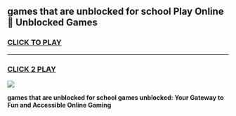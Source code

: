 
## games that are unblocked for school Play Online 👋 Unblocked Games
<h3>
<a href="https://news.freeplayer.one?title=games_that_are_unblocked_for_school&ref=17GH">CLICK TO PLAY</a></h3>
<hr>

<h3>
<a href="https://news.freeplayer.one?title=games_that_are_unblocked_for_school&ref=17GH">CLICK 2 PLAY</a>
  
</h3>

<a href="https://news.freeplayer.one?title=games_that_are_unblocked_for_school&ref=17GH/"><img src="https://clearcache.store/games.png"></a>


**games that are unblocked for school games unblocked: Your Gateway to Fun and Accessible Online Gaming**
